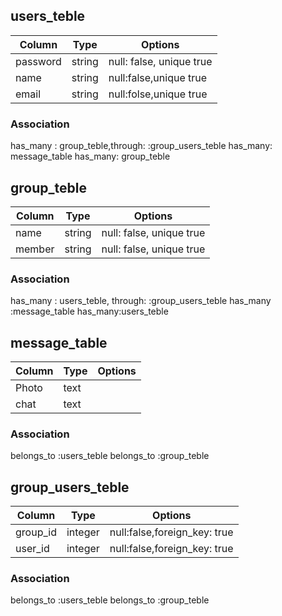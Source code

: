 ## users_teble
|Column|Type|Options|
|------|----|-------|
|password|string|null: false, unique true|  　　　　　　　　　　　　　　#integer(数字),string(文字)
|name|string|null:false,unique true|
|email|string|null:folse,unique true|
### Association
has_many : group_teble,through: :group_users_teble
has_many: message_table
has_many: group_teble


## group_teble
|Column|Type|Options|
|------|----|-------|
|name|string|null: false, unique true|
|member|string|null: false, unique true|
### Association
has_many : users_teble, through: :group_users_teble
has_many :message_table
has_many:users_teble

## message_table
|Column|Type|Options|
|------|----|-------|
|Photo|text||
|chat|text||
### Association
belongs_to :users_teble
belongs_to :group_teble



## group_users_teble
|Column|Type|Options|
|------|----|-------|
|group_id|integer|null:false,foreign_key: true|
|user_id|integer|null:false,foreign_key: true|
### Association
belongs_to :users_teble
belongs_to :group_teble



